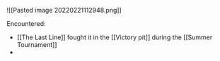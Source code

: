 ![[Pasted image 20220221112948.png]]

Encountered:
- [[The Last Line]] fought it in the [[Victory pit]] during the [[Summer Tournament]]
-